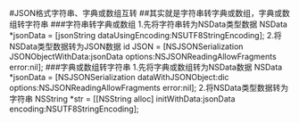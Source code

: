 #JSON格式字符串、字典或数组互转
##其实就是字符串转字典或数组，字典或数组转字符串
###字符串转字典或数组
1.先将字符串转为NSData类型数据
NSData *jsonData = [jsonString dataUsingEncoding:NSUTF8StringEncoding];
2.将NSData类型数据转为JSON数据
id JSON = [NSJSONSerialization JSONObjectWithData:jsonData options:NSJSONReadingAllowFragments error:nil];
###字典或数组转字符串
1.先将字典或数组转为NSData数据
NSData *jsonData = [NSJSONSerialization dataWithJSONObject:dic options:NSJSONReadingAllowFragments error:nil];
2.将NSData类型数据转为字符串
NSString *str = [[NSString alloc] initWithData:jsonData encoding:NSUTF8StringEncoding];